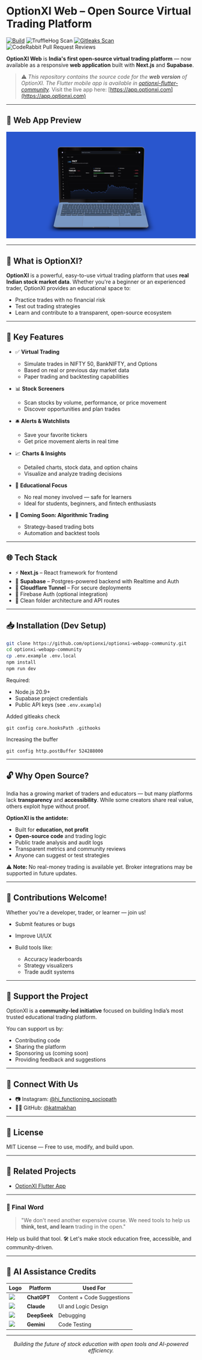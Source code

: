 # OptionXI Web – Open Source Virtual Trading Platform

[![Build](https://github.com/optionxi/optionxi-webapp-community/actions/workflows/build.yml/badge.svg)](https://github.com/optionxi/optionxi-web/actions/workflows/build.yml)
![TruffleHog Scan](https://github.com/optionxi/optionxi-webapp-community/actions/workflows/trufflehog.yml/badge.svg)
[![Gitleaks Scan](https://github.com/optionxi/optionxi-webapp-community/actions/workflows/gitleaks.yml/badge.svg)](https://github.com/optionxi/optionxi-webapp-community/actions/workflows/gitleaks.yml)
![CodeRabbit Pull Request Reviews](https://img.shields.io/coderabbit/prs/github/optionxi/optionxi-webapp-community?utm_source=oss&utm_medium=github&utm_campaign=optionxi%2Foptionxi-webapp-community&labelColor=171717&color=FF570A&link=https%3A%2F%2Fcoderabbit.ai&label=CodeRabbit+Reviews)

**OptionXI Web** is **India's first open-source virtual trading platform** — now available as a responsive **web application** built with **Next.js** and **Supabase**.

> ⚠️ *This repository contains the source code for the **web version** of OptionXI. The Flutter mobile app is available in [optionxi-flutter-community](https://github.com/optionxi/optionxi-flutter-community).*
> Visit the live app here: [https://app.optionxi.com](https://app.optionxi.com)

---

## 🌟 Web App Preview

![Feature Image](screenshots/featureimage.png)

---

## 🚀 What is OptionXI?

**OptionXI** is a powerful, easy-to-use virtual trading platform that uses **real Indian stock market data**. Whether you're a beginner or an experienced trader, OptionXI provides an educational space to:

* Practice trades with no financial risk
* Test out trading strategies
* Learn and contribute to a transparent, open-source ecosystem

---

## 🔑 Key Features

* ✅ **Virtual Trading**

  * Simulate trades in NIFTY 50, BankNIFTY, and Options
  * Based on real or previous day market data
  * Paper trading and backtesting capabilities

* 📊 **Stock Screeners**

  * Scan stocks by volume, performance, or price movement
  * Discover opportunities and plan trades

* 🛎️ **Alerts & Watchlists**

  * Save your favorite tickers
  * Get price movement alerts in real time

* 📈 **Charts & Insights**

  * Detailed charts, stock data, and option chains
  * Visualize and analyze trading decisions

* 🧠 **Educational Focus**

  * No real money involved — safe for learners
  * Ideal for students, beginners, and fintech enthusiasts

* 🤖 **Coming Soon: Algorithmic Trading**

  * Strategy-based trading bots
  * Automation and backtest tools

---

## 🌐 Tech Stack

* ⚡️ **Next.js** – React framework for frontend
* 💾 **Supabase** – Postgres-powered backend with Realtime and Auth
* 📡 **Cloudflare Tunnel** – For secure deployments
* 🔐 Firebase Auth (optional integration)
* 📁 Clean folder architecture and API routes

---

## 📥 Installation (Dev Setup)

```bash
git clone https://github.com/optionxi/optionxi-webapp-community.git
cd optionxi-webapp-community
cp .env.example .env.local
npm install
npm run dev
```

Required:

* Node.js 20.9+
* Supabase project credentials
* Public API keys (see `.env.example`)

Added gitleaks check
```
git config core.hooksPath .githooks
```

Increasing the buffer
```
git config http.postBuffer 524288000
```

---

## 🔓 Why Open Source?

India has a growing market of traders and educators — but many platforms lack **transparency** and **accessibility**. While some creators share real value, others exploit hype without proof.

**OptionXI is the antidote:**

* Built for **education, not profit**
* **Open-source code** and trading logic
* Public trade analysis and audit logs
* Transparent metrics and community reviews
* Anyone can suggest or test strategies

⚠️ **Note:** No real-money trading is available yet. Broker integrations may be supported in future updates.

---

## 🤝 Contributions Welcome!

Whether you're a developer, trader, or learner — join us!

* Submit features or bugs
* Improve UI/UX
* Build tools like:

  * Accuracy leaderboards
  * Strategy visualizers
  * Trade audit systems

---

## 🙌 Support the Project

OptionXI is a **community-led initiative** focused on building India’s most trusted educational trading platform.

You can support us by:

* Contributing code
* Sharing the platform
* Sponsoring us (coming soon)
* Providing feedback and suggestions

---

## 📱 Connect With Us

* 📷 Instagram: [@hi\_functioning\_sociopath](https://instagram.com/hi_functioning_sociopath)
* 🧑‍💻 GitHub: [@katmakhan](https://github.com/katmakhan)

---

## 📜 License

MIT License — Free to use, modify, and build upon.

---

## 📱 Related Projects

* [OptionXI Flutter App](https://github.com/optionxi/optionxi-flutter-community)

---

### 💬 Final Word

> "We don't need another expensive course. We need tools to help us **think, test, and learn** trading in the open."

Help us build that tool. 🛠️
Let's make stock education free, accessible, and community-driven.

---

## 🤖 AI Assistance Credits

| Logo                                                                                                                                | Platform     | Used For                   |
| ----------------------------------------------------------------------------------------------------------------------------------- | ------------ | -------------------------- |
| <img src="https://upload.wikimedia.org/wikipedia/commons/e/ef/ChatGPT-Logo.svg" height="40"/>                                       | **ChatGPT**  | Content + Code Suggestions |
| <img src="https://upload.wikimedia.org/wikipedia/commons/thumb/8/8a/Claude_AI_logo.svg/1380px-Claude_AI_logo.svg.png" height="40"/> | **Claude**   | UI and Logic Design        |
| <img src="https://upload.wikimedia.org/wikipedia/commons/e/ec/DeepSeek_logo.svg" height="40"/>                                      | **DeepSeek** | Debugging                  |
| <img src="https://upload.wikimedia.org/wikipedia/commons/8/8f/Google-gemini-icon.svg" height="40"/>                                 | **Gemini**   | Code Testing               |

---

<div align="center">
  <em>Building the future of stock education with open tools and AI-powered efficiency.</em>
</div>